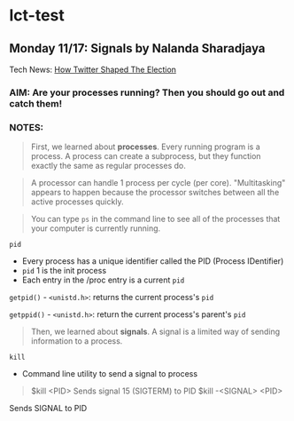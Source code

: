 # lct-test

## Monday 11/17: Signals by Nalanda Sharadjaya
Tech News: [How Twitter Shaped The Election](http://www.nytimes.com/2016/11/09/technology/for-election-day-chatter-twitter-ruled-social-media.html?ref=technology)

### AIM: Are your processes running? Then you should go out and catch them!

### NOTES: 
> First, we learned about **processes**. Every running program is a process. A process can create a subprocess, but they function exactly the same as regular processes do.

> A processor can handle 1 process per cycle (per core). "Multitasking" appears to happen because the processor switches between all the active processes quickly. 

> You can type `ps` in the command line to see all of the processes that your computer is currently running.

`pid`
* Every process has a unique identifier called the PID (Process IDentifier)
* `pid` 1 is the init process
* Each entry in the /proc entry is a current `pid`

`getpid()` - `<unistd.h>`: returns the current process's `pid`

`getppid()` - `<unistd.h>`: return the current process's parent's `pid`

> Then, we learned about **signals**. A signal is a limited way of sending information to a process.

`kill`
* Command line utility to send a signal to process
> $kill \<PID\>
Sends signal 15 (SIGTERM) to PID
> $kill -\<SIGNAL\> \<PID\>

Sends SIGNAL to PID

